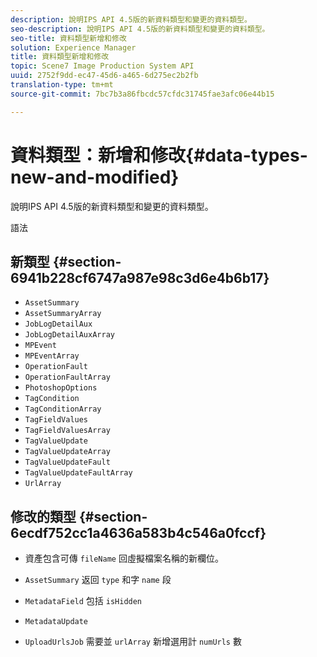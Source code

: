 ```yaml
---
description: 說明IPS API 4.5版的新資料類型和變更的資料類型。
seo-description: 說明IPS API 4.5版的新資料類型和變更的資料類型。
seo-title: 資料類型新增和修改
solution: Experience Manager
title: 資料類型新增和修改
topic: Scene7 Image Production System API
uuid: 2752f9dd-ec47-45d6-a465-6d275ec2b2fb
translation-type: tm+mt
source-git-commit: 7bc7b3a86fbcdc57cfdc31745fae3afc06e44b15

---
```



# 資料類型：新增和修改{#data-types-new-and-modified}

說明IPS API 4.5版的新資料類型和變更的資料類型。

語法

## 新類型 {#section-6941b228cf6747a987e98c3d6e4b6b17}

* `AssetSummary`
* `AssetSummaryArray`
* `JobLogDetailAux`
* `JobLogDetailAuxArray`
* `MPEvent`
* `MPEventArray`
* `OperationFault`
* `OperationFaultArray`
* `PhotoshopOptions`
* `TagCondition`
* `TagConditionArray`
* `TagFieldValues`
* `TagFieldValuesArray`
* `TagValueUpdate`
* `TagValueUpdateArray`
* `TagValueUpdateFault`
* `TagValueUpdateFaultArray`
* `UrlArray`

## 修改的類型 {#section-6ecdf752cc1a4636a583b4c546a0fccf}

* 資產包含可傳 `fileName` 回虛擬檔案名稱的新欄位。
* `AssetSummary` 返回 `type` 和字 `name` 段

* `MetadataField` 包括 `isHidden`

* `MetadataUpdate`
* `UploadUrlsJob` 需要並 `urlArray` 新增選用計 `numUrls` 數

